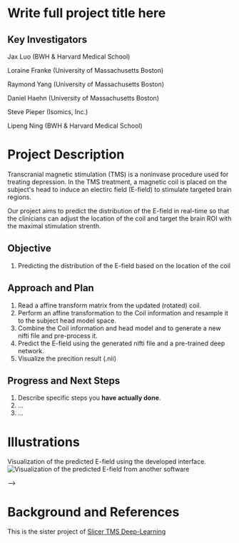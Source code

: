 # Write full project title here

## Key Investigators

Jax Luo (BWH & Harvard Medical School)

Loraine Franke (University of Massachusetts Boston)

Raymond Yang (University of Massachusetts Boston)

Daniel Haehn (University of Massachusetts Boston)

Steve Pieper (Isomics, Inc.)

Lipeng Ning (BWH & Harvard Medical School)


# Project Description

Transcranial magnetic stimulation (TMS) is a noninvase procedure used for treating depression. In the TMS treatment, a magnetic coil is placed on the subject's head to induce an electirc field (E-field) to stimulate targeted brain regions. 


Our project aims to predict the distribution of the E-field in real-time so that the clinicians can adjust the location of the coil and target the brain ROI with the maximal stimulation strenth. 



## Objective

<!-- Describe here WHAT you would like to achieve (what you will have as end result). -->

1. Predicting the distribution of the E-field based on the location of the coil



## Approach and Plan

<!-- Describe here HOW you would like to achieve the objectives stated above. -->

1. Read a affine transform matrix from the updated (rotated) coil.
2. Perform an affine transformation to the Coil information and resample it to the subject head model space. 
3. Combine the Coil information and head model and to generate a new nifti file and pre-process it.
4. Predict the E-field using the generated nifti file and a pre-trained deep network.
5. Visualize the precition result (.nii)

## Progress and Next Steps

<!-- Update this section as you make progress, describing of what you have ACTUALLY DONE. If there are specific steps that you could not complete then you can describe them here, too. -->

1. Describe specific steps you **have actually done**.
1. ...
1. ...

# Illustrations

Visualization of the predicted E-field using the developed interface.
![Visualization of the predicted E-field from another software](https://github.com/NA-MIC/ProjectWeek/blob/master/PW37_2022_Virtual/Projects/SlicerTMS/tmscoil_on_brain_surface.png)

-->

# Background and References
This is the sister project of [Slicer TMS Deep-Learning](https://github.com/NA-MIC/ProjectWeek/tree/master/PW37_2022_Virtual/Projects/SlicerTMS)
